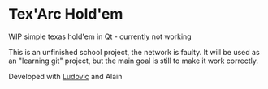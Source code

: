 # Tex'Arc Hold'em
WIP simple texas hold'em in Qt - currently not working

This is an unfinished school project, the network is faulty.
It will be used as an "learning git" project, but the main goal is still to make it work correctly.

Developed with [Ludovic](https://github.com/Naralas1) and Alain

